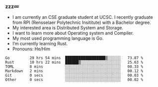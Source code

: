 ### zzz💤

- I am currently an CSE graduate student at UCSC. I recently graduate from RPI (Rensselaer Polytechnic Insititute) with a Bachelor degree.
- My interested area is Distributed System and Storage.
- I want to learn more about Operating system and Compiler.
- My most used programming language is Go.
- I’m currently learning Rust.
- Pronouns: He/Him


<!--START_SECTION:waka-->

```text
Go         29 hrs 54 mins  ██████████████████▒░░░░░░   73.87 %
Rust       10 hrs 22 mins  ██████▒░░░░░░░░░░░░░░░░░░   25.63 %
TOML       8 mins          ░░░░░░░░░░░░░░░░░░░░░░░░░   00.33 %
Markdown   2 mins          ░░░░░░░░░░░░░░░░░░░░░░░░░   00.12 %
Git        0 secs          ░░░░░░░░░░░░░░░░░░░░░░░░░   00.03 %
Other      0 secs          ░░░░░░░░░░░░░░░░░░░░░░░░░   00.02 %
```

<!--END_SECTION:waka-->

